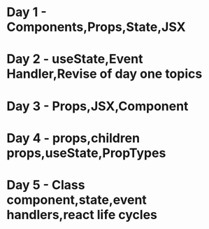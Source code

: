 # Day 1 - Components,Props,State,JSX

# Day 2 - useState,Event Handler,Revise of day one topics

# Day 3 - Props,JSX,Component

# Day 4 - props,children props,useState,PropTypes

# Day 5 - Class component,state,event handlers,react life cycles
